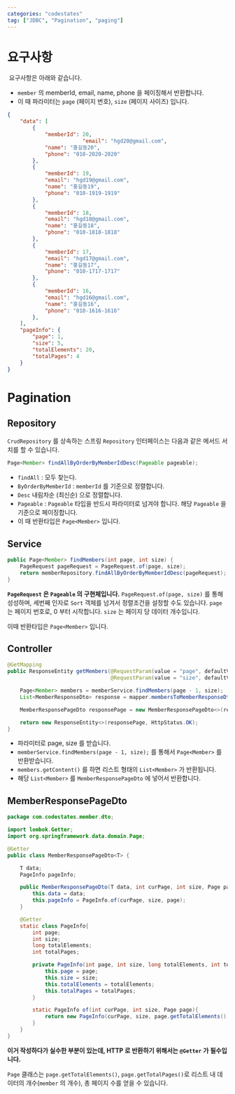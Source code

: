 ```yaml
---
categories: "codestates"
tag: ["JDBC", "Pagination", "paging"]
---
```


# 요구사항

​	요구사항은 아래와 같습니다.

- `member` 의 memberId, email, name, phone 을 페이징해서 반환합니다.
- 이 때 파라미터는 `page` (페이지 번호), `size` (페이지 사이즈) 입니다.

```json
{
    "data": [
        {
            "memberId": 20,
						"email": "hgd20@gmail.com",
            "name": "홍길동20",
            "phone": "010-2020-2020"
        },
        {
            "memberId": 19,
            "email": "hgd19@gmail.com",
            "name": "홍길동19",
            "phone": "010-1919-1919"
        },
        {
            "memberId": 18,
            "email": "hgd18@gmail.com",
            "name": "홍길동18",
            "phone": "010-1818-1818"
        },
        {
            "memberId": 17,
            "email": "hgd17@gmail.com",
            "name": "홍길동17",
            "phone": "010-1717-1717"
        },
        {
            "memberId": 16,
            "email": "hgd16@gmail.com",
            "name": "홍길동16",
            "phone": "010-1616-1616"
        },
    ],
    "pageInfo": {
        "page": 1,
        "size": 5,
        "totalElements": 20,
        "totalPages": 4
    }
}
```

# Pagination

## Repository

`CrudRepository` 를 상속하는 스프링 `Repository` 인터페이스는 다음과 같은 메서드 서치를 할 수 있습니다.

```java
Page<Member> findAllByOrderByMemberIdDesc(Pageable pageable);
```

- `findAll` : 모두 찾는다.
- `ByOrderByMemberId` : `memberId` 를 기준으로 정렬합니다.
- `Desc` 내림차순 (최신순) 으로 정렬합니다.
- `Pageable` : `Pageable` 타입을 반드시 파라미터로 넘겨야 합니다. 해당 `Pageable` 을 기준으로 페이징합니다.
- 이 때 반환타입은 `Page<Member>` 입니다.

## Service

```java
public Page<Member> findMembers(int page, int size) {
    PageRequest pageRequest = PageRequest.of(page, size);
    return memberRepository.findAllByOrderByMemberIdDesc(pageRequest);
}
```

**`PageRequest` 은 `Pageable` 의 구현체입니다.** `PageRequest.of(page, size)` 를 통해 성성하며, 세번째 인자로 `Sort` 객체를 넘겨서 정렬조건을 설정할 수도 있습니다. `page` 는 페이지 번호로, 0 부터 시작합니다. `size` 는 페이지 당 데이터 개수입니다.

이때 반환타입은 `Page<Member>` 입니다.

## Controller

```java
@GetMapping
public ResponseEntity getMembers(@RequestParam(value = "page", defaultValue = "1") int page,
                                 @RequestParam(value = "size", defaultValue = "10") int size) {

    Page<Member> members = memberService.findMembers(page - 1, size);
    List<MemberResponseDto> response = mapper.membersToMemberResponseDtos(members.getContent());

    MemberResponsePageDto responsePage = new MemberResponsePageDto<>(response, page, size, members);

    return new ResponseEntity<>(responsePage, HttpStatus.OK);
}
```

- 파라미터로 page, size 를 받습니다.
- `memberService.findMembers(page - 1, size);` 를 통해서 `Page<Member>` 를 반환받습니다. 
- `members.getContent()` 를 하면 리스트 형태의 `List<Member>` 가 반환됩니다.
- 해당 `List<Member>` 를 `MemberResponsePageDto` 에 넣어서 반환합니다.

## MemberResponsePageDto

```java
package com.codestates.member.dto;

import lombok.Getter;
import org.springframework.data.domain.Page;

@Getter
public class MemberResponsePageDto<T> {

    T data;
    PageInfo pageInfo;

    public MemberResponsePageDto(T data, int curPage, int size, Page page) {
        this.data = data;
        this.pageInfo = PageInfo.of(curPage, size, page);
    }

    @Getter
    static class PageInfo{
        int page;
        int size;
        long totalElements;
        int totalPages;

        private PageInfo(int page, int size, long totalElements, int totalPages) {
            this.page = page;
            this.size = size;
            this.totalElements = totalElements;
            this.totalPages = totalPages;
        }

        static PageInfo of(int curPage, int size, Page page){
            return new PageInfo(curPage, size, page.getTotalElements(), page.getTotalPages());
        }
    }
}
```

**이거 작성하다가 실수한 부분이 있는데, HTTP 로 반환하기 위해서는 `@Getter` 가 필수입니다.**

`Page` 클래스는 `page.getTotalElements()`, `page.getTotalPages()`로 리스트 내 데이터의 개수(`member` 의 개수), 총 페이지 수를 얻을 수 있습니다.